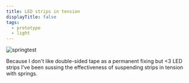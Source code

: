 ```yaml
---
title: LED strips in tension
displayTitle: false
tags:
  - prototype
  - light
---
```


![springtest](https://d2w9rnfcy7mm78.cloudfront.net/10811413/original_550141c684993bc4a810d0b8ec008d46.png?1613641947?bc=0)

Because I don't like double-sided tape as a permanent fixing but <3 LED strips I've been sussing the effectiveness of suspending strips in tension with springs. 
